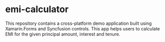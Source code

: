 # emi-calculator
This repository contains a cross-platform demo application built using Xamarin.Forms and Syncfusion controls. This app helps users to calculate EMI for the given principal amount, interest and tenure.
